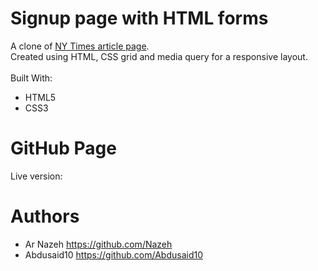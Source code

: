 # Signup page with HTML forms

A clone of [NY Times article page](https://www.nytimes.com/2014/03/18/science/space/detection-of-waves-in-space-buttresses-landmark-theory-of-big-bang.html?_r=0).<br>
Created using HTML, CSS grid and media query for a responsive layout.
<br><br>
Built With:
* HTML5
* CSS3

# GitHub Page
Live version: 

# Authors
* Ar Nazeh https://github.com/Nazeh
* Abdusaid10 https://github.com/Abdusaid10
